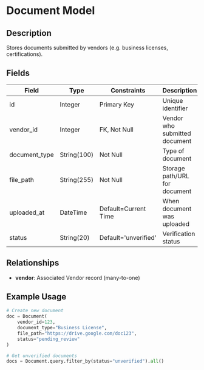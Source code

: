 # Document Model

## Description  
Stores documents submitted by vendors (e.g. business licenses, certifications).

## Fields  

| Field | Type | Constraints | Description |  
|-------|------|------------|-------------|  
| id | Integer | Primary Key | Unique identifier |
| vendor_id | Integer | FK, Not Null | Vendor who submitted document |
| document_type | String(100) | Not Null | Type of document |
| file_path | String(255) | Not Null | Storage path/URL for document |  
| uploaded_at | DateTime | Default=Current Time | When document was uploaded |
| status | String(20) | Default='unverified' | Verification status |

## Relationships

- **vendor**: Associated Vendor record (many-to-one)

## Example Usage  
```python
# Create new document
doc = Document(
    vendor_id=123,
    document_type="Business License",
    file_path="https://drive.google.com/doc123",
    status="pending_review"
)

# Get unverified documents  
docs = Document.query.filter_by(status="unverified").all()